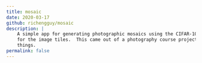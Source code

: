 ```yaml
---
title: mosaic
date: 2020-03-17
github: richengguy/mosaic
description: |
    A simple app for generating photographic mosaics using the CIFAR-100 dataset
    for the image tiles.  This came out of a photography course project, of all
    things.
permalink: false
---
```


